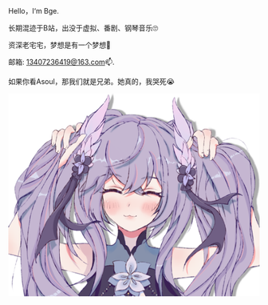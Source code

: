 Hello，I‘m Bge.

长期混迹于B站，出没于虚拟、番剧、钢琴音乐🙄

资深老宅宅，梦想是有一个梦想🤡

邮箱: 13407236419@163.com📫.

如果你看Asoul，那我们就是兄弟。她真的，我哭死😭

![](img/AVA.png)

<!---
TheBge/TheBge is a ✨ special ✨ repository because its `README.md` (this file) appears on your GitHub profile.
You can click the Preview link to take a look at your changes.
--->

